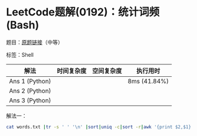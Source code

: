 # LeetCode题解(0192)：统计词频(Bash)

题目：[原题链接](https://leetcode-cn.com/problems/word-frequency/)（中等）

标签：Shell

| 解法           | 时间复杂度 | 空间复杂度 | 执行用时     |
| -------------- | ---------- | ---------- | ------------ |
| Ans 1 (Python) |            |            | 8ms (41.84%) |
| Ans 2 (Python) |            |            |              |
| Ans 3 (Python) |            |            |              |

解法一：

```bash
cat words.txt |tr -s ' ' '\n' |sort|uniq -c|sort -r|awk '{print $2,$1}'
```

